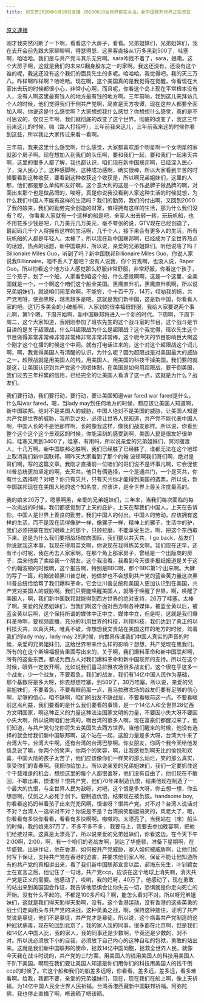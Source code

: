 ```yaml
---
title: 郭文贵2020年6月18日直播 20200618全世界都在关注，新中国联邦世界正在改变
---
```


[原文連接](https://gnews.org/ThreadView/53481712)

刚才我突然闪断了一下啊，看看这个大房子，看看。兄弟姐妹们，兄弟姐妹们，我在去开会前先跟大家聊聊啊，得瑟得瑟，这黑客直接从1万多黑到500了，哇塞啊，哈哈哈。我们是与共产党斗其乐无穷啊。sara咋找不着了，sara，娘嘞。这个大房子啊，这就是我们的未来G翻身股东之一的家啊。我这还没有，还没有这个谁的呢，我这还没有这个我们的面具先生的多呢。哈哈哈。我觉得吧，我的天三万八。咋样啊咋样啊？哈哈哈。现在啊，这个美国真的是我觉得在觉醒，你看现在大家出去玩的时候都很小心，非常小心啊，而且呢，你看这个岛上现在平常根本没有人，没有人啊这里最有钱人的地方最有钱的地方啊。三年前呐，我到这儿来拜访几个人的时候，他们觉得我们干倒共产党啊，简直是天方夜谭，现在这些人都要全面加入啊，你说这是什么感觉啊？大家想想我什么感觉？你想想什么感觉，真的是不可思议的，仅仅三年啊，我们就彻底的改变了这个世界。彻底的改变了，我这三年前来这儿的时候，嗨（路人打招呼），三年前我来这儿，三年前我来这的时候你看到这些，所以我让大家传过来看一看啊。


 三年前，我来这里什么感觉啊，什么感觉，大家都喜欢那个明星啊一个女明星的家就那个房子啊。现在想加入到我们的队伍啊，要和我们一起，要和我们一起来灭共啊，这里的很多人都了解，我也都认识，咱们现在新中国联邦啊，已经深入民心了，深入民心了。这种感脚啊，这种成功感啊，确实很棒，所以大家看到辛苦的时候要看到这种收获，要看到这种收获这个收获是，所以啊兄弟姐妹们，这里的人那，他们都是那么单纯和友好啊，这个意大利的这是一个作品牌子做品牌的啊，对面出来那个也是做品牌的，唉呀，真是你说我没看到人家这种生活的时候就想，为什么我们中国人不能有这样的生活吗？我们的勤劳，我们的付出啊，又回到2000了我的娘来，我们的勤劳完全创造的财富，值得拥有这样的生活，那为什么我们没有？哎， 你看看人家就有一个这样的船是吧，全家人出去转一转，玩玩帆船，也不用花多少钱是吧，几万美元几万美元，毫不夸张的说，GTV现在已经创造了，最起码几千个人将拥有这样的生活啊，几千个人，接下来会有更多人的生活，所有玩帆船的人都是年轻人。太棒了，所以现在新中国联邦啊，已经成为了全世界热点的话题，热点的话题，新中国联邦，所以说，亲爱的兄弟姐妹们。听他说啥了吗？Billionaire Miles Guo，听到了吗？新中国联邦Billionaire Miles Guo，你说人家说我Billionaire，咱不丢人了是吧？没有人说我，你个穷鬼啊，也没人说，Raper Guo。所以你看这个地方让人感觉那么舒服非常舒服，非常舒服，你看这个孩子，三个孩子，划了一个船，人家看到咱这个船，什么感觉啊啊，这是一个这里，全美国就是一个，一个啊这个咱们这个船全美国。黑鹰直升机，黑鹰直升机啊，所以说兄弟姐妹们，就说咱们闹革命啊，不能穷，个十百千万，14万，哎呦我的妈，共产党黑呀，使劲黑呀，越黑越多是吧。这就是我们新中国，这是新中国，你看看人家的吧。这1万多美金的小破船啊，人家划的很幸福很舒服，我给大家要说两个事儿啊，第1个嗯，下周开始啊，新中国联邦将进入一个新的时代。下周啊，下周下周二，这个大家知道，我刚刚参加了班农先生的这个战斗室的节目，这个战斗是节目讲的是关于超限战，什么叫超限战为什么是超限战？这个我觉得，班农先生这个节目做得非常非常棒非常非常棒非常非常非常棒，这个呃今天的节目影响巨大啊这个刚才这个在播的时候这个中间。就有打电话进来的，这个对这个超限战这个词儿啊，啊，我觉得美国人有清醒的认识，为什么呢？因为超限战是对美国最大的威胁之一，超限战就是用美国人的钱，用美国人。用美国的科技干掉美国，我们要的就是这，让美国认识到共产党这个流氓体制，在美国是如何用超限战，要干倒美国，我们过去三年积累的信用，已经完全的让美国人看清了这一点，这就是为什么？战友们。


 我们要行动，我们要行动，要行动，要让美国知道war fared war fared是什么，什么叫war fared，嗯，当lady may到任何地方的时候，都应该让美国人知道啊，新中国联邦。绝对不是美国人的威胁，中国人绝对不是美国的威胁，让美国人知道共产党是世界的威胁，我所到之处，必须让世界人民知道，共产党不能代表中国人啊，中国人长的不是他那样啊，长的像我这样，像我们战友那样。所以说，你看到整个这个这个这个景观区的时候，你能深刻的感受到啊，美国人民是很友好很单纯，哇塞又黑到3400了，哇塞，有用吗，所以说亲爱的兄弟姐妹们，冥河摆渡人，十几万啊。新中国联邦必胜啊，我们已经胜了已经胜了，谁都无法在这个地球上取消我们新中国联邦。啊昨天大家看到了那个约翰 波顿啊我们哥们啊，绝对是哥们啊，写的这篇文章。我刚才直播前一位咱们的哥们说不是坏事儿啊，它会促使川普总统更加坚定的啊，去灭共，他只有俩选择，一个是通共门，一个是灭共，你有什么选择呢？对吧？你只有灭共，只有灭共你才能得到美国的选票，所以说，新中国联邦现在在美国大地的这个知名度，应该讲，是全世界上最关注度最高的。


 我的娘来20万了，嗯黑啊黑，亲爱的兄弟姐妹们，三年来，当我们每次面临的每一次挑战的时候，我们都感觉到了上天的庇护，上天在帮我们中国人，上天在告诉你，中国人是世界上善良的勤劳，我们中国人的付出。中国人的劳动，应该拥有这样的生活，而不是现在活得像驴一样，像骡子一样，精神上的骡子，生活中的驴，我们必须把蒙在我们眼睛上的那个，只顾拉磨，不能享受生活，啊，把这个东西取下来。这是为什么我们要把战场拉向国际，我们要以共灭共，I go back，战友们你说就我这本事，我现在得用英文啊，你说现在我得练英文啊。我们现在还早，还有半小时呢，我在再去人家家啊，在那个角上那家房子，曾经是一个出版商的房子，后来他卖了卖给我一个朋友。这个我没看，我看到今天很多报纸报道是关于这个约翰波顿的时候啊，这个报告啊，特别是BBC啊，那个BBC第1个出来啊。大肆的写了一篇，约翰波顿黑川普总统，他做梦也不会想到共产党的蓝金黄力量这次黑川普总统恰恰帮了我们爆料革命，它会让川普总统和美国人更加认识到在美国，共产党对美国人的威胁啊。我们只要能唤醒美国人，就等于唤醒了世界，啊，唤醒了美国人，啊，我们新中国联邦就能得到西方世界的绝对支持，26万了哇塞。太棒了啊。亲爱的兄弟姐妹们，当我们啊这个面对西方啊各种媒体，被蓝金黄以后，被蓝金黄以后啊，这个保持所谓的媒体中正中立，媒体中立，但是呢，这就是我们爆料革命啊，要视频直播，充分的利用世界的科技，利用科技，我们达到了真正的以科技灭共，以真灭共。唯真不破，你想想我文贵站在美国这样的地方的时候，驾着我们的lady may，lady may 2的时候，向世界传递我们中国人真实的声音的时候，亲爱的兄弟姐妹们，这给世界带来什么样的影响？想想，共产党现在黑我们。所有的在这个斯坦福报告里面写出来的，关于啊，我们爆料革命和新中国联邦啊，所有的这些东西，都成为西方人对我们爆料革命和新中国联邦的支持。所以在这个时候，眼界一定放开啊，比如说我们喜马拉雅农场很多战友们，这个很在乎这多一个战友，少一个战友，不要着急，我们的战友，我们有14亿中国人民作为基础，那个基数将是多大呀，你去想想哇塞，到500了，30万哇塞。所以说，亲爱的兄弟姐妹们，不要着急，不要看眼前那一点，喜马拉雅农场的战友们要有足够的信心啊，足够的信心，咱不缺啊，咱们的战友不缺战友，不要看眼前这一点。不要看眼前这点利益，我们要看的是什么我们要看的事情，是一个14亿人和全世界28亿西方文明国家，啊这种正义的力量这种法治国家文明的力量，不要因小失大呀不要因小失大啊，所以说啊咱们台湾的，啊台湾的很多人啊，现在富豪们都醒过来了，他们知道，与共产党勾兑你将失去美国失去西方世界。当他们醒来的时候，他没有选择的就会给我们新中国联邦啊，这个站在一起，这股力量是多大呀，台湾大牛来了台湾大牛，台湾大牛啊，还有台湾的台湾巴黎啊。你女朋友，你两个我今天给他发信息说了嘛，你两个的笑声，你两个的笑容，啊，让我感觉到啊无比的愉悦和欢喜，中国大陆的孩子太苦了，他们应该像你们一样笑的那么灿烂，笑的那么真实，享受你们的青春啊。我把你给加上。所以说亲爱的兄弟姐妹们，我们一定要抓住这个千载难逢的机会，想想这里的每个人都恨谁呀，他们没有自由了，他们现在不敢回，不敢出来，恨谁呀？恨共产党，他们70年来制造仇恨，结果他现在制造了一个最大的仇恨，与全世界人民为敌呀，对吧，这个恨是多大呀，你去想一想，你去想想啊，仗剑之人必死于剑下。要制造仇恨，结果现在被仇恨。handsome boy, 你看看这妈妈带着孩子出来兜兜风啊，恨谁呀？恨共产党。对不对？台湾人说话对不对？台湾人一选举对不对？你说是不是？台湾搞笑剧挺搞笑的，风老大了，哦，你看看有多快你看看，看看有多快啊啊。嗷嗷的。太漂亮了，当我站在（床）船头的时候，我的娘来37万了，不多不多不多， 我要马上，我要去参加晚宴啊，把他们给接过来。这真是太漂亮了，所以说亲爱的兄弟姐妹们，你看这边。在今天下午2:00啊，2:00，啊，有一个咱们的老战友啊，到达了华盛顿，准备下星期啊，在华盛顿。出庭作证，他在香港，如何被共产党威胁，家人如何被威胁啊，让他们如何写下保证，支持共产党在香港的迫害，并要求他们家人啊，保证不能让他知道所有的共产党的真相讲出来，看了我们新中国联邦宣言以后，郝海东先生，叶钊颖女士在宣言之后，他记住了一句话，共产党ccp，应该在这个地球上消失啊，消灭共产党是正义的需要。他感动了，哎哟，我的妈呀，40万了，他感动了，现在勇敢的站出来到美国国会作证，我告诉他恐惧会让你失去一切，恐惧就是你走向死亡的开始。没有什么不起的，不都是100多斤吗？啊，能怎么着对不对。所以呀兄弟姐妹们，这就是我们得天助得天助啊，没有。这个香港运动，没有香港的这些英勇的战士们走向街头与共产党的决战，这种英勇之战，啊，保持这种搂住，证明了共产党说是暴徒，他们不是暴徒，共产党才是暴徒。所以说，这个病毒共产党制造的这种冠状病毒，现在轮回到北京了，我的家人我的同事，很多都在北京啊，但是我们和14亿人中国人比，我的家人，我的同事还是少数啊，毕竟还是少数的，对不对。所以说必须放下小的自我，必须放下自己内心的这种自私的包袱，勇敢的站出来。这就是我们新中国联邦的使命，拯救14亿中国同胞，拯救全世界人民，就像今天我在战斗时说的，共产党的三f方案，用美国人的钱用美国人的科技用美国人干趴下美国。啊现在我们要让美国人知道是你们用你们的科技用美国人的钱干倒ccp的时候了。它这个船和我们的船差多远呀，你看看，差多远，差多远，看多难看啊。给我，我都不要，亲爱的兄弟姐妹们，现在，现在我们在船上啊，像上天祈福，为14亿中国人民全世界人民祈福，台湾香港西藏新中国联邦祈福。阿弥陀佛，我也停止直播了啊，唔该晒了唔该晒。
